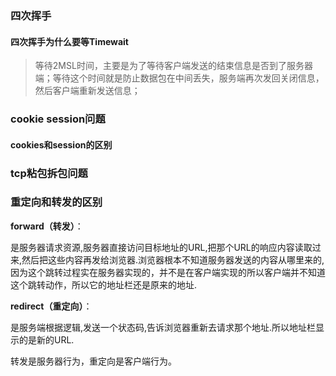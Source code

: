 ### 四次挥手

#### 四次挥手为什么要等Timewait

> 等待2MSL时间，主要是为了等待客户端发送的结束信息是否到了服务器端；等待这个时间就是防止数据包在中间丢失，服务端再次发回关闭信息，然后客户端重新发送信息；

### cookie session问题

#### cookies和session的区别

### tcp粘包拆包问题

### 重定向和转发的区别

**forward（转发）**：

是服务器请求资源,服务器直接访问目标地址的URL,把那个URL的响应内容读取过来,然后把这些内容再发给浏览器.浏览器根本不知道服务器发送的内容从哪里来的,因为这个跳转过程实在服务器实现的，并不是在客户端实现的所以客户端并不知道这个跳转动作，所以它的地址栏还是原来的地址.

**redirect（重定向）**：

是服务端根据逻辑,发送一个状态码,告诉浏览器重新去请求那个地址.所以地址栏显示的是新的URL.

转发是服务器行为，重定向是客户端行为。